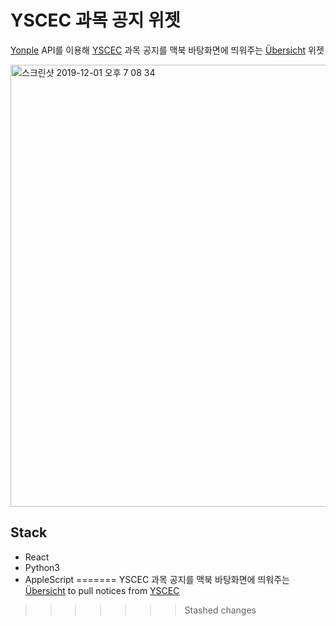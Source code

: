 # YSCEC 과목 공지 위젯
[Yonple](https://www.yonple.com/) API를 이용해 [YSCEC](https://yscec.yonsei.ac.kr/) 과목 공지를 맥북 바탕화면에 띄워주는  [Übersicht](https://github.com/felixhageloh/uebersicht) 위젯

<img width="707" alt="스크린샷 2019-12-01 오후 7 08 34" src="https://user-images.githubusercontent.com/21143608/69912553-323c6b80-146e-11ea-82af-fccf9bdae77d.png">

## Stack
- React
- Python3
- AppleScript
=======
YSCEC 과목 공지를 맥북 바탕화면에 띄워주는  [Übersicht](https://github.com/felixhageloh/uebersicht) to pull notices from [YSCEC](https://yscec.yonsei.ac.kr/)
>>>>>>> Stashed changes
